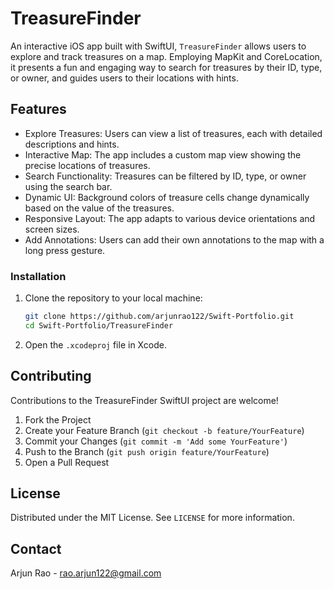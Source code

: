 # TreasureFinder

An interactive iOS app built with SwiftUI, `TreasureFinder` allows users to explore and track treasures on a map. Employing MapKit and CoreLocation, it presents a fun and engaging way to search for treasures by their ID, type, or owner, and guides users to their locations with hints.

## Features

- Explore Treasures: Users can view a list of treasures, each with detailed descriptions and hints.
- Interactive Map: The app includes a custom map view showing the precise locations of treasures.
- Search Functionality: Treasures can be filtered by ID, type, or owner using the search bar.
- Dynamic UI: Background colors of treasure cells change dynamically based on the value of the treasures.
- Responsive Layout: The app adapts to various device orientations and screen sizes.
- Add Annotations: Users can add their own annotations to the map with a long press gesture.

### Installation

1. Clone the repository to your local machine:
    ```sh
    git clone https://github.com/arjunrao122/Swift-Portfolio.git
    cd Swift-Portfolio/TreasureFinder
    ```
2. Open the `.xcodeproj` file in Xcode.

## Contributing

Contributions to the TreasureFinder SwiftUI project are welcome!

1. Fork the Project
2. Create your Feature Branch (`git checkout -b feature/YourFeature`)
3. Commit your Changes (`git commit -m 'Add some YourFeature'`)
4. Push to the Branch (`git push origin feature/YourFeature`)
5. Open a Pull Request

## License

Distributed under the MIT License. See `LICENSE` for more information.

## Contact

Arjun Rao - rao.arjun122@gmail.com
